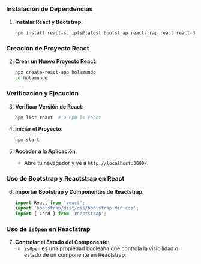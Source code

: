 

### Instalación de Dependencias

1. **Instalar React y Bootstrap**:
    ```sh
    npm install react-scripts@latest bootstrap reactstrap react react-dom --save
    ```

### Creación de Proyecto React

2. **Crear un Nuevo Proyecto React**:
    ```sh
    npx create-react-app holamundo
    cd holamundo
    ```

### Verificación y Ejecución

3. **Verificar Versión de React**:
    ```sh
    npm list react  # o npm ls react
    ```

4. **Iniciar el Proyecto**:
    ```sh
    npm start
    ```

5. **Acceder a la Aplicación**:
    - Abre tu navegador y ve a `http://localhost:3000/`.

### Uso de Bootstrap y Reactstrap en React

6. **Importar Bootstrap y Componentes de Reactstrap**:
    ```javascript
    import React from 'react';
    import 'bootstrap/dist/css/bootstrap.min.css';
    import { Card } from 'reactstrap';
    ```

### Uso de `isOpen` en Reactstrap

7. **Controlar el Estado del Componente**:
    - `isOpen` es una propiedad booleana que controla la visibilidad o estado de un componente en Reactstrap.


